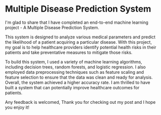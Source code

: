 # Multiple Disease Prediction System

I'm glad to share that I have completed an end-to-end machine learning project - A Multiple Disease Prediction System.

This system is designed to analyze various medical parameters and predict the likelihood of a patient acquiring a particular disease. With this project, my goal is to help healthcare providers identify potential health risks in their patients and take preventative measures to mitigate those risks.

To build this system, I used a variety of machine learning algorithms, including decision trees, random forests, and logistic regression. I also employed data preprocessing techniques such as feature scaling and feature selection to ensure that the data was clean and ready for analysis.
Overall, the system achieved a higher accuracy rate. I am thrilled to have built a system that can potentially improve healthcare outcomes for patients.

Any feedback is welcomed, Thank you for checking out my post and I hope you enjoy it!
